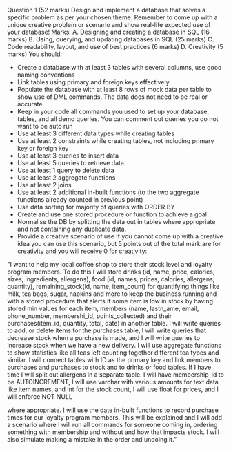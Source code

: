 Question 1 (52 marks)
Design and implement a database that solves a specific problem as per your chosen theme.
 Remember to come up with a unique creative problem or scenario and show real-life expected use of your database!
Marks:
A. Designing and creating a database in SQL (16 marks)
B. Using, querying, and updating databases in SQL (25 marks) C. Code readability, layout, and use of best practices
(6 marks) D. Creativity (5 marks)
You should:
+ Create a database with at least 3 tables with several columns, use good naming
conventions
+ Link tables using primary and foreign keys effectively
+ Populate the database with at least 8 rows of mock data per table to show use of DML
commands. The data does not need to be real or accurate.
+ Keep in your code all commands you used to set up your database, tables, and all demo
queries. You can comment out queries you do not want to be auto run
+ Use at least 3 different data types while creating tables
+ Use at least 2 constraints while creating tables, not including primary key or foreign key
+ Use at least 3 queries to insert data
+ Use at least 5 queries to retrieve data
+ Use at least 1 query to delete data
+ Use at least 2 aggregate functions
+ Use at least 2 joins
+ Use at least 2 additional in-built functions (to the two aggregate functions already
counted in previous point)
+ Use data sorting for majority of queries with ORDER BY
+ Create and use one stored procedure or function to achieve a goal
+ Normalise the DB by splitting the data out in tables where appropriate and not
containing any duplicate data.
+ Provide a creative scenario of use
If you cannot come up with a creative idea you can use this scenario, but 5 points out of the total mark are for
creativity and you will receive 0 for creativity:

"I want to help my local coffee shop to store their stock level and loyalty program members.
To do this I will store drinks (id, name, price, calories, sizes, ingredients, allergens),
food (id, names, prices, calories, allergens, quantity), remaining_stock(id, name, item_count)
for quantifying things like milk, tea bags, sugar, napkins and more to keep the business running and with a stored
procedure that alerts if some item is low in stock by having stored min values for each item,
members (name, lastn_ame, email, phone_number, membershi_id, points_collected) and their
purchases(item_id, quantity, total, date) in another table.
I will write queries to add, or delete items for the purchases table, I will write queries that decrease stock
when a purchase is made, and I will write queries to increase stock when we have a new delivery.
I will use aggregate functions to show statistics like all teas left counting together different tea types and similar.
I will connect tables with ID as the primary key and link members to purchases and purchases to stock and to drinks or
food tables. If I have time I will split out allergens in a separate table. I will have membership_id to be
AUTOINCREMENT, I will use varchar with various amounts for text data like item names, and int for the stock count, 
I will use float for prices, and I will enforce NOT NULL

where appropriate. I will use the date in-built functions to record purchase times for our loyalty program members. 
This will be explained and I will add a scenario where I will run all commands for someone coming in, ordering something 
with membership and without and how that impacts stock. 
I will also simulate making a mistake in the order and undoing it.”